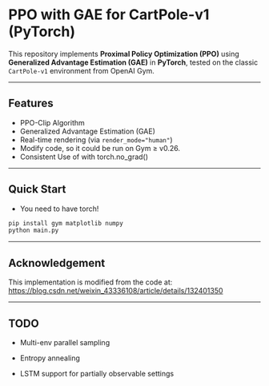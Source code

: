 # PPO with GAE for CartPole-v1 (PyTorch)

This repository implements **Proximal Policy Optimization (PPO)** using **Generalized Advantage Estimation (GAE)** in **PyTorch**, tested on the classic `CartPole-v1` environment from OpenAI Gym.


---

## Features

-  PPO-Clip Algorithm
-  Generalized Advantage Estimation (GAE)
-  Real-time rendering (via `render_mode="human"`)
-  Modify code, so it could be run on Gym ≥ v0.26.
-  Consistent Use of with torch.no_grad()

---

##  Quick Start
-  You need to have torch!
```bash
pip install gym matplotlib numpy
python main.py
```
---
##  Acknowledgement

This implementation is modified from the code at:
https://blog.csdn.net/weixin_43336108/article/details/132401350

---
## TODO
-  Multi-env parallel sampling

-  Entropy annealing

-  LSTM support for partially observable settings